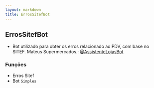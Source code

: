 ```yaml
---
layout: markdown
title: ErrosSitefBot
---
```


## ErrosSitefBot


* Bot utilizado para obter os erros relacionado ao PDV, com base no SITEF. Mateus Supermercados.: [@AssistenteLojasBot](https://t.me/ErrosSitefBot)

### Funções

* Erros Sitef 
* Bot `Simples`
